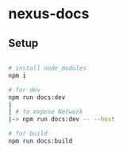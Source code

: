 # nexus-docs

## Setup

```sh

# install node_modules
npm i

# for dev
npm run docs:dev
|
| # to expose Network
|->	npm run docs:dev -- --host

# for build
npm run docs:build
```

